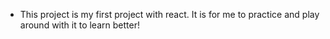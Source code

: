 - This project is my first project with react. It is for me to practice and play around with it to learn better!
